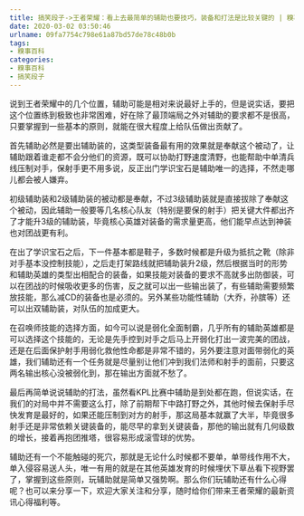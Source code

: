 ```yaml
---
title: 搞笑段子->王者荣耀：看上去最简单的辅助也要技巧，装备和打法是比较关键的 | 糗事百科
date: 2020-03-02 03:50:46
urlname: 09fa7754c798e61a87bd57de78c48b0b
tags: 
- 糗事百科
categories:
- 糗事百科
- 搞笑段子
---
```

说到王者荣耀中的几个位置，辅助可能是相对来说最好上手的，但是说实话，要把这个位置练到极致也非常困难，好在除了最顶端局之外对辅助的要求都不是很高，只要掌握到一些基本的原则，就能在很大程度上给队伍做出贡献了。

首先辅助必然是要出辅助装的，这类型装备最有用的效果就是奉献这个被动了，让辅助跟着谁走都不会分他们的资源，既可以协助打野速度清野，也能帮助中单清兵线压制对手，保射手更不用多说，反正出门学识宝石是辅助唯一的选择，不然走哪儿都会被人嫌弃。

初级辅助装和2级辅助装的被动都是奉献，不过3级辅助装就是直接拔除了奉献这个被动，因此辅助一般要等几名核心队友（特别是要保的射手）把关键大件都出齐了才能升3级的辅助装，毕竟核心英雄对装备的需求量更高，他们能早点达到神装也对团战更有利。

在出了学识宝石之后，下一件基本都是鞋子，多数时候都是升级为抵抗之靴（除非对手基本没控制技能），之后走打架路线就把辅助装升2级，然后根据当时的形势和辅助英雄的类型出相配合的装备，如果技能对装备的要求不高就多出防御装，可以在团战的时候吸收更多的伤害，反之就可以出一些输出装了，有些辅助需要频繁放技能，那么减CD的装备也是必须的。另外某些功能性辅助（大乔，孙膑等）还可以出双辅助装，对队伍的加成更大。

在召唤师技能的选择方面，如今可以说是弱化全面制霸，几乎所有的辅助英雄都是可以选择这个技能的，无论是先手控到对手之后马上开弱化打出一波完美的团战，还是在后面保护射手用弱化救他性命都是非常不错的，另外要注意对面带弱化的英雄，我们辅助还有一个任务就是尽量别让他们冲到我们法师和射手的面前，只要这两名输出核心没被弱化到，那在输出方面就不愁了。

最后再简单说说辅助的打法，虽然看KPL比赛中辅助是到处都在跑，但说实话，在我们的对局中并不需要这么打，除了前期帮下中路打野之外，其他时候去保射手尽快发育是最好的，如果还能压制到对方的射手，那这局基本就赢了大半，毕竟很多射手还是非常依赖关键装备的，能尽早的拿到关键装备，那他的输出就有几何级数的增长，接着再抱团推塔，很容易形成滚雪球的优势。

辅助还有一个不能触碰的死穴，那就是无论什么时候都不要单，单带线作用不大，单入侵容易送人头，唯一有用的就是在其他英雄发育的时候埋伏下草丛看下视野罢了，掌握到这些原则，玩辅助就是简单又强势啊。那么你们玩辅助还有什么心得呢？也可以来分享一下，欢迎大家关注和分享，随时给你们带来王者荣耀的最新资讯心得福利等。


